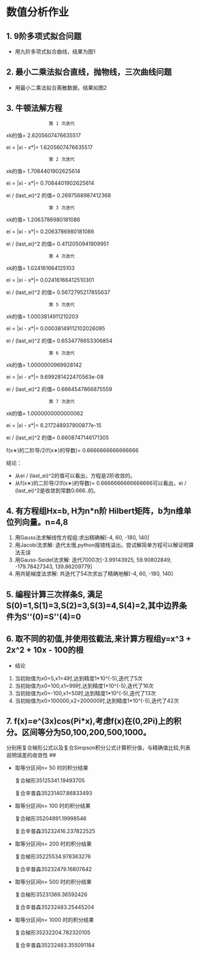 # 数值分析作业 #

## 1. 9阶多项式拟合问题 ##
- 用九阶多项式拟合曲线，结果为图1
## 2. 最小二乘法拟合直线，抛物线，三次曲线问题 ##
- 用最小二乘法拟合离散数据，结果如图2
## 3. 牛顿法解方程 ##

                    第 1 次迭代
xk的值= 2.6205607476635517

ei = |xi - x*|= 1.6205607476635517

                    第 2 次迭代
xk的值= 1.7084401902625614

ei = |xi - x*|= 0.7084401902625614

ei / (last_ei)^2 的值= 0.2697568987412368

                    第 3 次迭代
xk的值= 1.2063786980181086

ei = |xi - x*|= 0.2063786980181086

ei / (last_ei)^2 的值= 0.4112050941909951

                    第 4 次迭代
xk的值= 1.024161664125103

ei = |xi - x*|= 0.02416166412510301

ei / (last_ei)^2 的值= 0.5672795217855637

                    第 5 次迭代
xk的值= 1.0003814911210203

ei = |xi - x*|= 0.00038149112102026095

ei / (last_ei)^2 的值= 0.6534776653306854

                    第 6 次迭代
xk的值= 1.0000000969928142

ei = |xi - x*|= 9.699281422470563e-08

ei / (last_ei)^2 的值= 0.6664547866875559

                    第 7 次迭代
xk的值= 1.0000000000000062

ei = |xi - x*|= 6.217248937900877e-15

ei / (last_ei)^2 的值= 0.6608747146171305

f(x∗)的二阶导/2(f(x∗)的导数)= 0.6666666666666666

结论：
- 从ei / (last_ei)^2的值可以看出，方程是2阶收敛的。
- 从f(x∗)的二阶导/2(f(x∗)的导数)= 0.6666666666666666可以看出，ei / (last_ei)^2是收敛到常数0.666..的。

## 4. 有方程组Hx=b, H为n*n阶 Hilbert矩阵，b为n维单位列向量。n=4,8 ##
1. 用Gauss法求解线性方程组:求出精确解[-4, 60, -180, 140]
2. 用Jacobi法求解: 迭代太慢,python报错栈溢出。尝试解简单方程可以解证明算法无误
3. 用Gauss-Seidel法求解: 迭代7000次[-3.99143925, 59.90802849, -179.78427343, 139.86209779]
4. 用共轭梯度法求解: 共迭代了54次求出了精确地解[-4, 60, -180, 140]

## 5. 编程计算三次样条S, 满足S(0)=1,S(1)=3,S(2)=3,S(3)=4,S(4)=2,其中边界条件为S''(0)=S''(4)=0 ##

## 6. 取不同的初值,并使用弦截法,来计算方程组y=x^3 + 2x^2 + 10x - 100的根 ##
- 结论
1. 当初始值为x0=5,x1=4时,达到精度1*10^(-5),迭代了5次
2. 当初始值为x0=100,x1=99时,达到精度1*10^(-5),迭代了16次
3. 当初始值为x0=-100,x1=50时,达到精度1*10^(-5),迭代了13次
4. 当初始值为x0=100000,x2=200000时,达到精度1*10^(-5),迭代了42次

## 7. f(x)=e^(3x)cos(Pi*x),考虑f(x)在(0,2Pi)上的积分。区间等分为50,100,200,500,1000。
分别用复合梯形公式以及复合Simpson积分公式计算积分值，与精确值比较,列表说明误差的收敛性 ##
- 取等分区间n= 50 时的积分结果

    复合梯形35125341.19493705

    复合辛普森35231407.86833493
- 取等分区间n= 100 时的积分结果

    复合梯形35204891.19998546

    复合辛普森35232416.237822525
- 取等分区间n= 200 时的积分结果

    复合梯形35225534.978363276

    复合辛普森35232479.16807642
- 取等分区间n= 500 时的积分结果

    复合梯形35231369.36592426

    复合辛普森35232483.25445204

- 取等分区间n= 1000 时的积分结果

    复合梯形35232204.782320105

    复合辛普森35232483.355091184